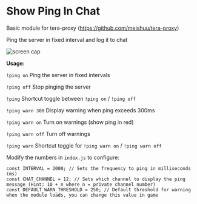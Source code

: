 # Show Ping In Chat

Basic module for tera-proxy (https://github.com/meishuu/tera-proxy)

Ping the server in fixed interval and log it to chat

![screen cap](http://i.imgur.com/AXmnie8.png)

**Usage:**

`!ping on` Ping the server in fixed intervals

`!ping off` Stop pinging the server

`!ping` Shortcut toggle between `!ping on` / `!ping off`

`!ping warn 300` Display warning when ping exceeds 300ms

`!ping warn on` Turn on warnings (show ping in red)

`!ping warn off` Turn off warnings

`!ping warn` Shortcut toggle for `!ping warn on` / `!ping warn off`

Modify the numbers in `index.js` to configure:
```
const INTERVAL = 2000; // Sets the frequency to ping in milliseconds (ms)
const CHAT_CHANNEL = 12; // Sets which channel to display the ping message (Hint: 10 + n where n = private channel number)
const DEFAULT_WARN_THRESHOLD = 250; // Default threshold for warning when the module loads, you can change this value in game
```
